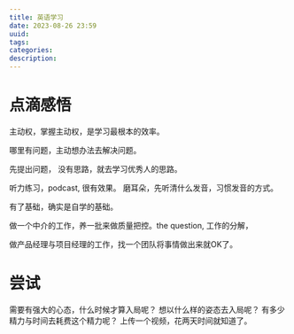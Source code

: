 ```yaml
---
title: 英语学习
date: 2023-08-26 23:59
uuid:
tags: 
categories: 
description: 
---
```


# 点滴感悟

主动权，掌握主动权，是学习最根本的效率。

哪里有问题，主动想办法去解决问题。

先提出问题， 没有思路，就去学习优秀人的思路。

听力练习，podcast, 很有效果。 磨耳朵，先听清什么发音，习惯发音的方式。

有了基础，确实是自学的基础。

做一个中介的工作，养一批来做质量把控。the question, 工作的分解，

做产品经理与项目经理的工作，找一个团队将事情做出来就OK了。

# 尝试

需要有强大的心态，什么时候才算入局呢？ 想以什么样的姿态去入局呢？ 
有多少精力与时间去耗费这个精力呢？ 
上传一个视频，花两天时间就知道了。 

